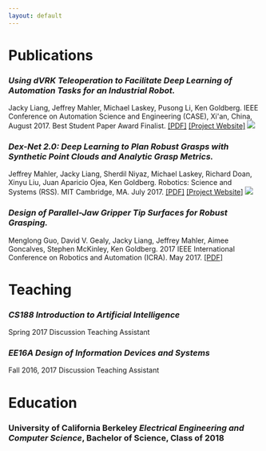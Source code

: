 ```yaml
---
layout: default
---
```


# Publications

### _Using dVRK Teleoperation to Facilitate Deep Learning of Automation Tasks for an Industrial Robot._ 
Jacky Liang, Jeffrey Mahler, Michael Laskey, Pusong Li, Ken Goldberg. IEEE Conference on Automation Science and Engineering (CASE), Xi'an, China, August 2017. Best Student Paper Award Finalist. 
[\[PDF\]](https://berkeleyautomation.github.io/teleop/documents/DY-Teleop-CASE-2017_final.pdf)
[\[Project Website\]](https://berkeleyautomation.github.io/teleop/)
<img class="pub-img" src="{{ site.baseurl }}assets/imgs/dy-teleop_web.jpg">

### _Dex-Net 2.0: Deep Learning to Plan Robust Grasps with Synthetic Point Clouds and Analytic Grasp Metrics._
Jeffrey Mahler, Jacky Liang, Sherdil Niyaz, Michael Laskey, Richard Doan, Xinyu Liu, Juan Aparicio Ojea, Ken Goldberg. Robotics: Science and Systems (RSS). MIT Cambridge, MA. July 2017.
[\[PDF\]](https://github.com/BerkeleyAutomation/dex-net/raw/gh-pages/docs/dexnet_rss2017_final.pdf)
[\[Project Website\]](https://berkeleyautomation.github.io/dex-net/)
<img class="pub-img" src="{{ site.baseurl }}assets/imgs/dex-net_web.jpg">

### _Design of Parallel-Jaw Gripper Tip Surfaces for Robust Grasping._
Menglong Guo, David V. Gealy, Jacky Liang, Jeffrey Mahler, Aimee Goncalves, Stephen McKinley, Ken Goldberg. 2017 IEEE International Conference on Robotics and Automation (ICRA). May 2017.
[\[PDF\]](http://goldberg.berkeley.edu/pubs/gripper-tip-surface-design-icra-2017-camera-ready.pdf)

# Teaching

### _CS188 Introduction to Artificial Intelligence_
Spring 2017 Discussion Teaching Assistant
### _EE16A Design of Information Devices and Systems_
Fall 2016, 2017 Discussion Teaching Assistant

# Education

### University of California Berkeley _Electrical Engineering and Computer Science_, Bachelor of Science, Class of 2018
